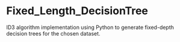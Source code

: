 # Fixed_Length_DecisionTree
 ID3 algorithm implementation using Python to generate fixed-depth decision trees for the chosen dataset.
